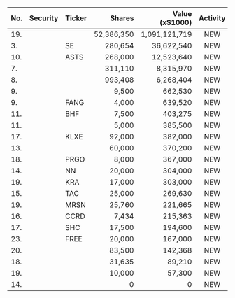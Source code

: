 No. | Security | Ticker | Shares | Value (x$1000) | Activity | % Port
|--- | --- | --- | ---:| ---:|:---:| ---:|
 19.|||52,386,350|1,091,121,719|NEW|0.77%|rel="bookmark"></a>
3.||SE</a>|280,654|36,622,540|NEW|13.19%|<a href=rel="bookmark"></a>
10.||ASTS</a>|268,000|12,523,640|NEW|4.29%|<a href=rel="bookmark"></a>
7.|||311,110|8,315,970|NEW|3%|rel="bookmark"></a>
8.|||993,408|6,268,404|NEW|2.26%|rel="bookmark"></a>
9.|||9,500|662,530|NEW|1.29%|rel="bookmark"></a>
9.||FANG</a>|4,000|639,520|NEW|0.05%|<a href=rel="bookmark"></a>
11.||BHF</a>|7,500|403,275|NEW|0.79%|<a href=rel="bookmark"></a>
11.|||5,000|385,500|NEW|0.03%|rel="bookmark"></a>
17.||KLXE</a>|92,000|382,000|NEW|1.81%|<a href=rel="bookmark"></a>
13.|||60,000|370,200|NEW|0.72%|rel="bookmark"></a>
18.||PRGO</a>|8,000|367,000|NEW|1.74%|<a href=rel="bookmark"></a>
14.||NN</a>|20,000|304,000|NEW|0.59%|<a href=rel="bookmark"></a>
19.||KRA</a>|17,000|303,000|NEW|1.44%|<a href=rel="bookmark"></a>
15.||TAC</a>|25,000|269,630|NEW|0.53%|<a href=rel="bookmark"></a>
19.||MRSN</a>|25,760|221,665|NEW|1.41%|<a href=rel="bookmark"></a>
16.||CCRD</a>|7,434|215,363|NEW|0.07%|<a href=rel="bookmark"></a>
17.||SHC</a>|17,500|194,600|NEW|0.38%|<a href=rel="bookmark"></a>
23.||FREE</a>|20,000|167,000|NEW|0.79%|<a href=rel="bookmark"></a>
20.|||83,500|142,368|NEW|0.91%|rel="bookmark"></a>
18.|||31,635|89,210|NEW|0.17%|rel="bookmark"></a>
19.|||10,000|57,300|NEW|0.11%|rel="bookmark"></a>
14.|||0|0|NEW|0%|rel="bookmark"></a>

